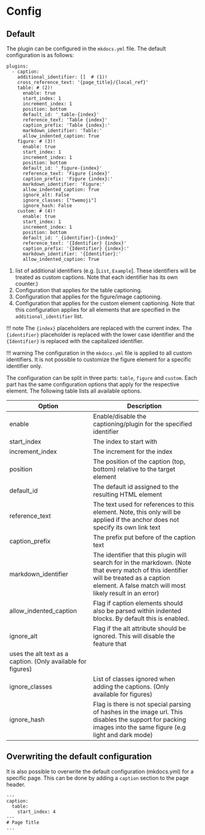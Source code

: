 # Config

## Default 

The plugin can be configured in the `mkdocs.yml` file.
The default configuration is as follows:

```{ .yaml .annotate }
plugins:
  - caption:
    additional_identifier: []  # (1)!
    cross_reference_text: '{page_title}/{local_ref}'
    table: # (2)!
      enable: true
      start_index: 1
      increment_index: 1
      position: bottom
      default_id: '_table-{index}'
      reference_text: 'Table {index}'
      caption_prefix: 'Table {index}:'
      markdown_identifier: 'Table:'
      allow_indented_caption: True
    figure: # (3)!
      enable: true
      start_index: 1
      increment_index: 1
      position: bottom
      default_id: '_figure-{index}'
      reference_text: 'Figure {index}'
      caption_prefix: 'Figure {index}:'
      markdown_identifier: 'Figure:'
      allow_indented_caption: True
      ignore_alt: False
      ignore_classes: ["twemoji"]
      ignore_hash: False
    custom: # (4)!
      enable: true
      start_index: 1
      increment_index: 1
      position: bottom
      default_id: '_{identifier}-{index}'
      reference_text: '{Identifier} {index}'
      caption_prefix: '{Identifier} {index}:'
      markdown_identifier: '{Identifier}:'
      allow_indented_caption: True
```

1.  list of additional identifiers (e.g. [`List`, `Example`]. These identifiers will be treated as
    custom captions. Note that each identifier has its own counter.)
2.  Configuration that applies for the table captioning.
3.  Configuration that applies for the figure/image captioning.
4.  Configuration that applies for the custom element captioning. Note that this 
    configuration applies for all elements that are specified in the `additional_identifier` list.

!!! note
    The `{index}` placeholders are replaced with the current index. The `{identifier}` placeholder
    is replaced with the lower case identifier and the `{Identifier}` is replaced with the 
    capitalized identifier.

!!! warning
    The configuration in the `mkdocs.yml` file is applied to all custom identifiers.
    It is not possible to customize the figure element for a specific identifier only.

The configuration can be split in three parts: `table`, `figure` and `custom`. Each part
has the same configuration options that apply for the respective element.
The following table lists all available options.

| Option | Description |
| --- | --- |
| enable | Enable/disable the captioning/plugin for the specified identifier |
| start_index | The index to start with |
| increment_index | The increment for the index |
| position | The position of the caption (top, bottom) relative to the target element |
| default_id | The default id assigned to the resulting HTML element |
| reference_text | The text used for references to this element. Note, this only will be applied if the anchor does not specify its own link text |
| caption_prefix | The prefix put before of the caption text |
| markdown_identifier | The identifier that this plugin will search for in the markdown. (Note that every match of this identifier will be treated as a caption element. A false match will most likely result in an error) |
| allow_indented_caption | Flag if caption elements should also be parsed within indented blocks. By default this is enabled. |
| ignore_alt | Flag if the alt attribute should be ignored. This will disable the feature that 
uses the alt text as a caption. (Only available for figures) |
| ignore_classes | List of classes ignored when adding the captions. (Only available for figures) |
| ignore_hash | Flag is there is not special parsing of hashes in the image url. This disables the support for packing images into the same figure (e.g light and dark mode) |

## Overwriting the default configuration

It is also possible to overwrite the default configuration (mkdocs.yml) for a specific page.
This can be done by adding a `caption` section to the page header.

```
---
caption:
  table:
    start_index: 4
---
# Page Title
...
```
